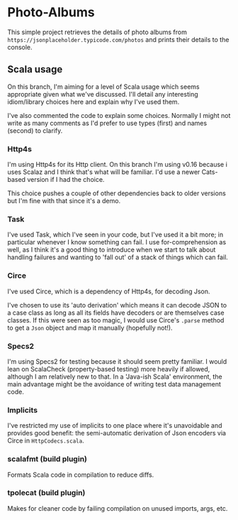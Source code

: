 # Photo-Albums

This simple project retrieves the details of photo albums from `https://jsonplaceholder.typicode.com/photos` and prints their details to the console.

## Scala usage

On this branch, I'm aiming for a level of Scala usage which seems appropriate given what we've discussed.  I'll detail any interesting idiom/library choices here and explain why I've used them.

I've also commented the code to explain some choices.  Normally I might not write as many comments as I'd prefer to use types (first) and names (second) to clarify.


### Http4s

I'm using Http4s for its Http client.  On this branch I'm using v0.16 because i uses Scalaz and I think that's what will be familiar.  I'd use a newer Cats-based version if I had the choice.

This choice pushes a couple of other dependencies back to older versions but I'm fine with that since it's a demo.

### Task

I've used Task, which I've seen in your code, but I've used it a bit more; in particular whenever I know something can fail.  I use for-comprehension as well, as I think it's a good thing to introduce when we start to talk about handling failures and wanting to 'fall out' of a stack of things which can fail.

### Circe

I've used Circe, which is a dependency of Http4s, for decoding Json.

I've chosen to use its 'auto derivation' which means it can decode JSON to a case class as long as all its fields have decoders or are themselves case classes.  If this were seen as too magic, I would use Circe's `.parse` method
to get a `Json` object and map it manually (hopefully not!).

### Specs2

I'm using Specs2 for testing because it should seem pretty familiar.  I would lean on ScalaCheck (property-based testing) more heavily if allowed, although I am relatively new to that.  In a 'Java-ish Scala' environment, the main advantage might be the avoidance of writing test data management code.

### Implicits

I've restricted my use of implicits to one place where it's unavoidable and provides good benefit: the semi-automatic derivation of Json encoders via Circe in `HttpCodecs.scala`.

### scalafmt (build plugin)

Formats Scala code in compilation to reduce diffs.

### tpolecat (build plugin)

Makes for cleaner code by failing compilation on unused imports, args, etc.

